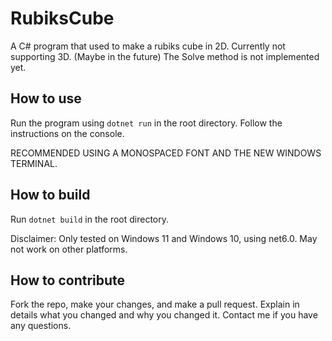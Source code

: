 # RubiksCube

A C# program that used to make a rubiks cube in 2D.
Currently not supporting 3D. (Maybe in the future)
The Solve method is not implemented yet.

## How to use

Run the program using `dotnet run` in the root directory.
Follow the instructions on the console.

RECOMMENDED USING A MONOSPACED FONT AND THE NEW WINDOWS TERMINAL.

## How to build

Run `dotnet build` in the root directory.

Disclaimer: Only tested on Windows 11 and Windows 10, using net6.0. May not work on other platforms.

## How to contribute

Fork the repo, make your changes, and make a pull request.
Explain in details what you changed and why you changed it.
Contact me if you have any questions.
